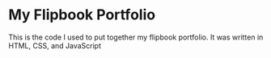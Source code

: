 # My Flipbook Portfolio
This is the code I used to put together my flipbook portfolio. It was written in HTML, CSS, and JavaScript
